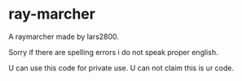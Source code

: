 # ray-marcher
A raymarcher made by lars2800.

Sorry if there are spelling errors i do not speak proper english. 


U can use this code for private use.
U can not claim this is ur code.

